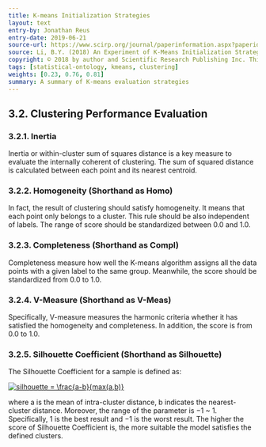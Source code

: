 ```yaml
---
title: K-means Initialization Strategies
layout: text
entry-by: Jonathan Reus
entry-date: 2019-06-21
source-url: https://www.scirp.org/journal/paperinformation.aspx?paperid=82761
source: Li, B.Y. (2018) An Experiment of K-Means Initialization Strategies on Handwritten Digits Dataset. Intelligent Information Management , 10, 43-48.
copyright: © 2018 by author and Scientific Research Publishing Inc. This work is licensed under the Creative Commons Attribution International License (CC BY 4.0).
tags: [statistical-ontology, kmeans, clustering]
weights: [0.23, 0.76, 0.81]
summary: A summary of K-means evaluation strategies
---
```

## 3.2. Clustering Performance Evaluation
### 3.2.1. Inertia
Inertia or within-cluster sum of squares distance is a key measure to evaluate the
internally coherent of clustering. The sum of squared distance is calculated between
each point and its nearest centroid.
### 3.2.2. Homogeneity (Shorthand as Homo)
In fact, the result of clustering should satisfy homogeneity. It means that each
point only belongs to a cluster. This rule should be also independent of labels.
The range of score should be standardized between 0.0 and 1.0.
### 3.2.3. Completeness (Shorthand as Compl)
Completeness measure how well the K-means algorithm assigns all the data
points with a given label to the same group. Meanwhile, the score should be
standardized from 0.0 to 1.0.
### 3.2.4. V-Measure (Shorthand as V-Meas)
Specifically, V-measure measures the harmonic criteria whether it has satisfied
the homogeneity and completeness. In addition, the score is from 0.0 to 1.0.
### 3.2.5. Silhouette Coefficient (Shorthand as Silhouette)
The Silhouette Coefficient for a sample is defined as:

<a href="https://www.codecogs.com/eqnedit.php?latex=silhouette&space;=&space;\frac{a-b}{max(a,b)}" target="_blank"><img src="https://latex.codecogs.com/gif.latex?silhouette&space;=&space;\frac{a-b}{max(a,b)}" title="silhouette = \frac{a-b}{max(a,b)}" /></a>

where a is the mean of intra-cluster distance, b indicates the nearest-cluster distance.
Moreover, the range of the parameter is −1 ~ 1. Specifically, 1 is the best
result and −1 is the worst result. The higher the score of Silhouette Coefficient is,
the more suitable the model satisfies the defined clusters.
